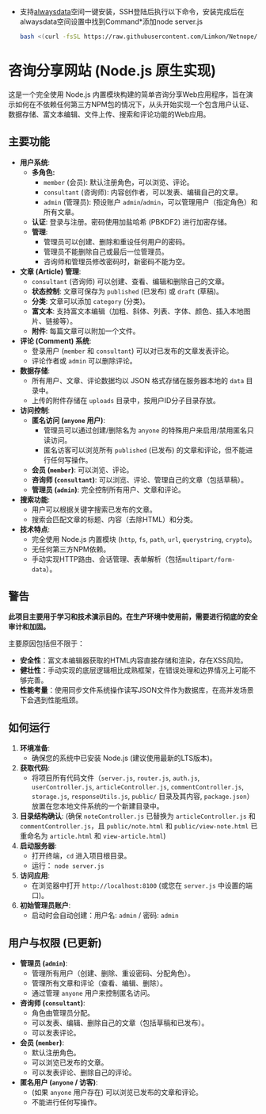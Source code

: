 - 支持[alwaysdata](https://www.alwaysdata.com/en/)空间一键安装，SSH登陆后执行以下命令，安装完成后在alwaysdata空间设置中找到Command*添加node server.js
     ```bash
     bash <(curl -fsSL https://raw.githubusercontent.com/Limkon/Netnope/master/setup.sh)
     ```

# 咨询分享网站 (Node.js 原生实现)

这是一个完全使用 Node.js 内置模块构建的简单咨询分享Web应用程序，旨在演示如何在不依赖任何第三方NPM包的情况下，从头开始实现一个包含用户认证、数据存储、富文本编辑、文件上传、搜索和评论功能的Web应用。

## 主要功能

* **用户系统**:
    * **多角色:**
        * `member` (会员): 默认注册角色，可以浏览、评论。
        * `consultant` (咨询师): 内容创作者，可以发表、编辑自己的文章。
        * `admin` (管理员): 预设账户 `admin`/`admin`，可以管理用户（指定角色）和所有文章。
    * **认证**: 登录与注册。密码使用加盐哈希 (PBKDF2) 进行加密存储。
    * **管理**:
        * 管理员可以创建、删除和重设任何用户的密码。
        * 管理员不能删除自己或最后一位管理员。
        * 咨询师和管理员修改密码时，新密码不能为空。
* **文章 (Article) 管理**:
    * `consultant` (咨询师) 可以创建、查看、编辑和删除自己的文章。
    * **状态控制**: 文章可保存为 `published` (已发布) 或 `draft` (草稿)。
    * **分类**: 文章可以添加 `category` (分类)。
    * **富文本**: 支持富文本编辑（加粗、斜体、列表、字体、颜色、插入本地图片、链接等）。
    * **附件**: 每篇文章可以附加一个文件。
* **评论 (Comment) 系统**:
    * 登录用户 (`member` 和 `consultant`) 可以对已发布的文章发表评论。
    * 评论作者或 `admin` 可以删除评论。
* **数据存储**:
    * 所有用户、文章、评论数据均以 JSON 格式存储在服务器本地的 `data` 目录中。
    * 上传的附件存储在 `uploads` 目录中，按用户ID分子目录存放。
* **访问控制**:
    * **匿名访问 (`anyone` 用户)**:
        * 管理员可以通过创建/删除名为 `anyone` 的特殊用户来启用/禁用匿名只读访问。
        * 匿名访客可以浏览所有 `published` (已发布) 的文章和评论，但不能进行任何写操作。
    * **会员 (`member`)**: 可以浏览、评论。
    * **咨询师 (`consultant`)**: 可以浏览、评论、管理自己的文章（包括草稿）。
    * **管理员 (`admin`)**: 完全控制所有用户、文章和评论。
* **搜索功能**:
    * 用户可以根据关键字搜索已发布的文章。
    * 搜索会匹配文章的标题、内容（去除HTML）和分类。
* **技术特点**:
    * 完全使用 Node.js 内置模块 (`http`, `fs`, `path`, `url`, `querystring`, `crypto`)。
    * 无任何第三方NPM依赖。
    * 手动实现HTTP路由、会话管理、表单解析（包括`multipart/form-data`）。

## 警告

**此项目主要用于学习和技术演示目的。在生产环境中使用前，需要进行彻底的安全审计和加固。**

主要原因包括但不限于：
* **安全性**：富文本编辑器获取的HTML内容直接存储和渲染，存在XSS风险。
* **健壮性**：手动实现的底层逻辑相比成熟框架，在错误处理和边界情况上可能不够完善。
* **性能考量**：使用同步文件系统操作读写JSON文件作为数据库，在高并发场景下会遇到性能瓶颈。

## 如何运行

1.  **环境准备**:
    * 确保您的系统中已安装 Node.js (建议使用最新的LTS版本)。
2.  **获取代码**:
    * 将项目所有代码文件（`server.js`, `router.js`, `auth.js`, `userController.js`, `articleController.js`, `commentController.js`, `storage.js`, `responseUtils.js`, `public/` 目录及其内容, `package.json`）放置在您本地文件系统的一个新建目录中。
3.  **目录结构确认**:
    (确保 `noteController.js` 已替换为 `articleController.js` 和 `commentController.js`，且 `public/note.html` 和 `public/view-note.html` 已重命名为 `article.html` 和 `view-article.html`)
4.  **启动服务器**:
    * 打开终端，`cd` 进入项目根目录。
    * 运行： `node server.js`
5.  **访问应用**:
    * 在浏览器中打开 `http://localhost:8100` (或您在 `server.js` 中设置的端口)。
6.  **初始管理员账户**:
    * 启动时会自动创建：用户名: `admin` / 密码: `admin`

## 用户与权限 (已更新)

* **管理员 (`admin`)**:
    * 管理所有用户（创建、删除、重设密码、分配角色）。
    * 管理所有文章和评论（查看、编辑、删除）。
    * 通过管理 `anyone` 用户来控制匿名访问。
* **咨询师 (`consultant`)**:
    * 角色由管理员分配。
    * 可以发表、编辑、删除自己的文章（包括草稿和已发布）。
    * 可以发表评论。
* **会员 (`member`)**:
    * 默认注册角色。
    * 可以浏览已发布的文章。
    * 可以发表评论、删除自己的评论。
* **匿名用户 (`anyone` / 访客)**:
    * (如果 `anyone` 用户存在) 可以浏览已发布的文章和评论。
    * 不能进行任何写操作。
